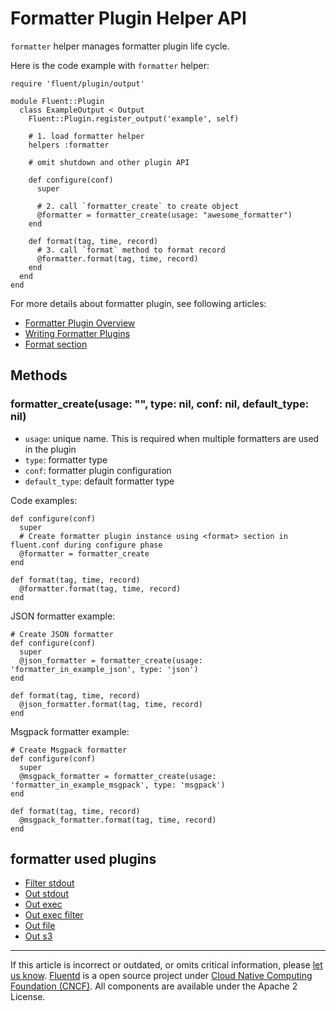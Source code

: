 # Formatter Plugin Helper API

`formatter` helper manages formatter plugin life cycle.

Here is the code example with `formatter` helper:

``` {.CodeRay}
require 'fluent/plugin/output'

module Fluent::Plugin
  class ExampleOutput < Output
    Fluent::Plugin.register_output('example', self)

    # 1. load formatter helper
    helpers :formatter

    # omit shutdown and other plugin API

    def configure(conf)
      super

      # 2. call `formatter_create` to create object
      @formatter = formatter_create(usage: "awesome_formatter")
    end

    def format(tag, time, record)
      # 3. call `format` method to format record
      @formatter.format(tag, time, record)
    end
  end
end
```

For more details about formatter plugin, see following articles:

-   [Formatter Plugin Overview](/articles/formatter-plugin-overview.md)
-   [Writing Formatter Plugins](/articles/api-plugin-formatter.md)
-   [Format section](/configuration/format-section.md)


## Methods


### formatter\_create(usage: "", type: nil, conf: nil, default\_type: nil)

-   `usage`: unique name. This is required when multiple formatters are
    used in the plugin
-   `type`: formatter type
-   `conf`: formatter plugin configuration
-   `default_type`: default formatter type

Code examples:

``` {.CodeRay}
def configure(conf)
  super
  # Create formatter plugin instance using <format> section in fluent.conf during configure phase
  @formatter = formatter_create
end

def format(tag, time, record)
  @formatter.format(tag, time, record)
end
```

JSON formatter example:

``` {.CodeRay}
# Create JSON formatter
def configure(conf)
  super
  @json_formatter = formatter_create(usage: 'formatter_in_example_json', type: 'json')
end

def format(tag, time, record)
  @json_formatter.format(tag, time, record)
end
```

Msgpack formatter example:

``` {.CodeRay}
# Create Msgpack formatter
def configure(conf)
  super
  @msgpack_formatter = formatter_create(usage: 'formatter_in_example_msgpack', type: 'msgpack')
end

def format(tag, time, record)
  @msgpack_formatter.format(tag, time, record)
end
```


## formatter used plugins

-   [Filter stdout](/articles/filter_stdout.md)
-   [Out stdout](/plugins/output/out_stdout.md)
-   [Out exec](/plugins/output/out_exec.md)
-   [Out exec filter](/plugins/output/out_exec_filter.md)
-   [Out file](/plugins/output/out_file.md)
-   [Out s3](/plugins/output/out_s3.md)


------------------------------------------------------------------------

If this article is incorrect or outdated, or omits critical information, please [let us know](https://github.com/fluent/fluentd-docs/issues?state=open).
[Fluentd](http://www.fluentd.org/) is a open source project under [Cloud Native Computing Foundation (CNCF)](https://cncf.io/). All components are available under the Apache 2 License.
